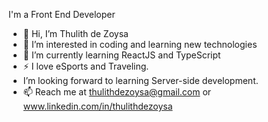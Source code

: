 I'm a Front End Developer

- 👋 Hi, I’m Thulith de Zoysa
- 👀 I’m interested in coding and learning new technologies
- 🌱 I’m currently learning ReactJS and TypeScript
- ⚡ I love eSports and Traveling.
-  I’m looking forward to learning Server-side development.
- 📫 Reach me at thulithdezoysa@gmail.com or www.linkedin.com/in/thulithdezoysa
  

